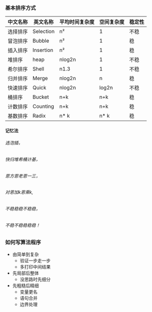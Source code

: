 ### 基本排序方式


| 中文名称 |  英文名称|平均时间复杂度 |空间复杂度  |稳定性  |
| --- | --- | --- | --- | --- |
|选择排序| Selection |n²  |1  |不稳  |
|冒泡排序  | Bubble|n²  | 1 | 稳 |
|插入排序 |Insertion  | n² |1 | 稳 |
|堆排序  |heap  | nlog2n |1  |不稳  |
|希尔排序  |Shell  | n1.3|1  |不稳  |
|归并排序 |Merge  | nlog2n |n  |稳  |
|快速排序 |Quick  | nlog2n |log2n  |不稳  |
|桶排序 |Bucket  | n+k |n+k  |稳  |
|计数排序| Counting | n+k |n+k  |稳  |
|基数排序 |Radix  | n* k | n* k |稳 |

#### 记忆法
###### 选泡插，
###### 快归堆希桶计基，
###### 恩方恩老恩一三，
###### 对恩加k恩乘k,
###### 不稳稳稳不稳稳，
###### 不稳不稳稳稳稳！

### 如何写算法程序
* 由简单到复杂
    * 验证一步走一步
    * 多打印中间结果
* 先局部后整体
    * 没思路时先细分
* 先粗糙后精细
    * 变量更名
    * 语句合并
    * 边界处理